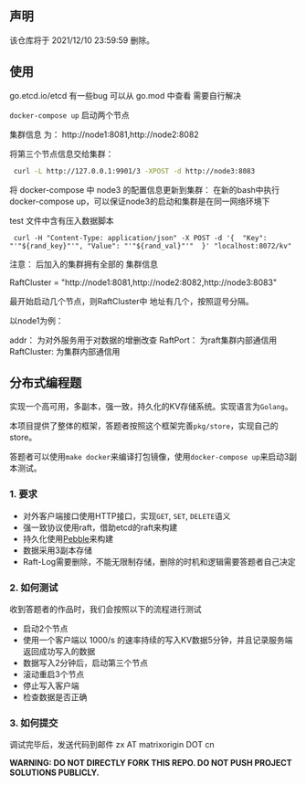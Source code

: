 ## 声明

该仓库将于 2021/12/10 23:59:59 删除。

## 使用

go.etcd.io/etcd 有一些bug 可以从 go.mod 中查看 需要自行解决

`docker-compose up` 启动两个节点

集群信息 为： http://node1:8081,http://node2:8082

将第三个节点信息交给集群：

```bash
 curl -L http://127.0.0.1:9901/3 -XPOST -d http://node3:8083
```


将 docker-compose 中 node3 的配置信息更新到集群：
在新的bash中执行docker-compose up，可以保证node3的启动和集群是在同一网络环境下


test 文件中含有压入数据脚本

```
 curl -H "Content-Type: application/json" -X POST -d '{  "Key": "'"${rand_key}"'", "Value": "'"${rand_val}"'"  }' "localhost:8072/kv"
```

注意： 后加入的集群拥有全部的 集群信息

RaftCluster = "http://node1:8081,http://node2:8082,http://node3:8083"

最开始启动几个节点，则RaftCluster中 地址有几个，按照逗号分隔。

以node1为例：

addr： 为对外服务用于对数据的增删改查
RaftPort： 为raft集群内部通信用
RaftCluster: 为集群内部通信用






## 分布式编程题
实现一个高可用，多副本，强一致，持久化的KV存储系统。实现语言为`Golang`。

本项目提供了整体的框架，答题者按照这个框架完善`pkg/store`，实现自己的store。

答题者可以使用`make docker`来编译打包镜像，使用`docker-compose up`来启动3副本测试。

### 1. 要求
* 对外客户端接口使用HTTP接口，实现`GET`, `SET`, `DELETE`语义
* 强一致协议使用raft，借助etcd的raft来构建
* 持久化使用[Pebble](https://github.com/cockroachdb/pebble)来构建
* 数据采用3副本存储
* Raft-Log需要删除，不能无限制存储，删除的时机和逻辑需要答题者自己决定

### 2. 如何测试
收到答题者的作品时，我们会按照以下的流程进行测试

* 启动2个节点
* 使用一个客户端以 1000/s 的速率持续的写入KV数据5分钟，并且记录服务端返回成功写入的数据
* 数据写入2分钟后，启动第三个节点
* 滚动重启3个节点
* 停止写入客户端
* 检查数据是否正确

### 3. 如何提交

调试完毕后，发送代码到邮件 zx AT matrixorigin DOT cn 

**WARNING: DO NOT DIRECTLY FORK THIS REPO. DO NOT PUSH PROJECT SOLUTIONS PUBLICLY.**
